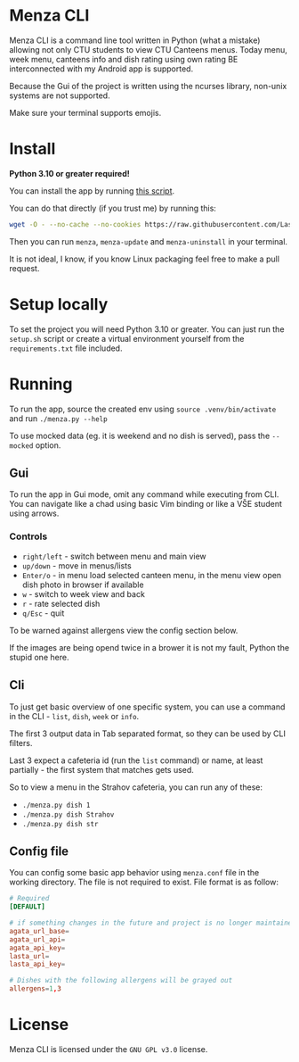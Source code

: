 # Menza CLI
Menza CLI is a command line tool written in Python (what a mistake)
allowing not only CTU students to view CTU Canteens menus.
Today menu, week menu, canteens info and dish rating using own rating BE
interconnected with my Android app is supported.

Because the Gui of the project is written using the ncurses library,
non-unix systems are not supported.

Make sure your terminal supports emojis.

# Install

**Python 3.10 or greater required!**

You can install the app by running [this script](install.sh).

You can do that directly (if you trust me) by running this:
```bash
wget -O - --no-cache --no-cookies https://raw.githubusercontent.com/Lastaapps/menza-cli/main/install.sh 2&> /dev/null | sudo bash
```

Then you can run `menza`, `menza-update` and `menza-uninstall` in your terminal.

It is not ideal, I know, if you know Linux packaging feel free to make a pull request.

# Setup locally
To set the project you will need Python 3.10 or greater.
You can just run the `setup.sh` script or create a virtual environment yourself
from the `requirements.txt` file included.

# Running
To run the app, source the created env using `source .venv/bin/activate` and run `./menza.py --help`

To use mocked data (eg. it is weekend and no dish is served), pass the `--mocked` option.

## Gui
To run the app in Gui mode, omit any command while executing from CLI. You can navigate like
a chad using basic Vim binding or like a VŠE student using arrows.

### Controls
- `right/left` - switch between menu and main view
- `up/down` - move in menus/lists
- `Enter/o` - in menu load selected canteen menu, in the menu view open dish photo in browser if available
- `w` - switch to week view and back
- `r` - rate selected dish
- `q/Esc` - quit

To be warned against allergens view the config section below.

If the images are being opend twice in a brower it is not my fault, Python the stupid one here.


## Cli
To just get basic overview of one specific system, you can use a command in the CLI - `list`, `dish`, `week` or `info`.

The first 3 output data in Tab separated format, so they can be used by CLI filters.

Last 3 expect a cafeteria id (run the `list` command) or name, at least partially - the first system that matches gets used.

So to view a menu in the Strahov cafeteria, you can run any of these:
- `./menza.py dish 1`
- `./menza.py dish Strahov`
- `./menza.py dish str`

## Config file
You can config some basic app behavior using `menza.conf` file in the working directory. The file is not required to exist.
File format is as follow:

```conf
# Required
[DEFAULT]

# if something changes in the future and project is no longer maintained
agata_url_base=
agata_url_api=
agata_api_key=
lasta_url=
lasta_api_key=

# Dishes with the following allergens will be grayed out
allergens=1,3
```

# License
Menza CLI is licensed under the `GNU GPL v3.0` license.
